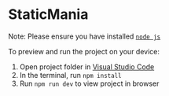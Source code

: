 
  # StaticMania

  Note: Please ensure you have installed <code><a href="https://nodejs.org/en/download/">node js</a></code>

  To preview and run the project on your device:
  1) Open project folder in <a href="https://code.visualstudio.com/download">Visual Studio Code</a>
  2) In the terminal, run `npm install`
  3) Run `npm run dev` to view project in browser
  